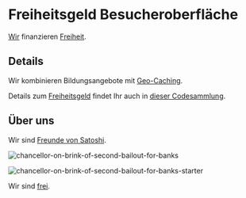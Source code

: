 # Freiheitsgeld Besucheroberfläche
[Wir](https://github.com/moniquebaumann/friends-of-satoshi) finanzieren [Freiheit](https://rumble.com/c/c-5722872/videos).   

## Details
Wir kombinieren Bildungsangebote mit [Geo-Caching](https://geo-caching.org).      

Details zum [Freiheitsgeld](https://polygonscan.com/token/0x1dc4e031e7737455318c77f7515f8ea8be280a93#code) findet Ihr auch in [dieser Codesammlung](https://github.com/moniquebaumann/freedom-cash).  

## Über uns 
Wir sind [Freunde von Satoshi](https://github.com/moniquebaumann/friends-of-satoshi). 
  
![chancellor-on-brink-of-second-bailout-for-banks](https://github.com/moniquebaumann/freedom-cash-bot/assets/160405077/a8fd8989-a8d1-4a9d-9dc1-bd0f24196773)

![chancellor-on-brink-of-second-bailout-for-banks-starter](https://github.com/moniquebaumann/freedom-cash-bot/assets/160405077/1ed00195-9738-45bf-a807-4dff034947ff)

  
Wir sind [frei](https://polygonscan.com/address/0x1dc4e031e7737455318c77f7515f8ea8be280a93#tokentxns).   
